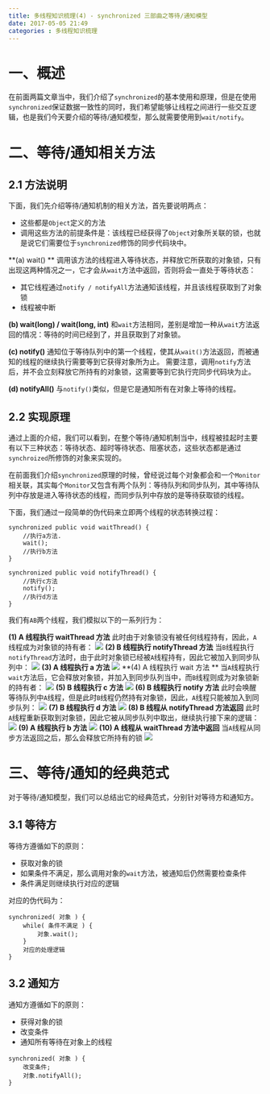 ```yaml
---
title: 多线程知识梳理(4) - synchronized 三部曲之等待/通知模型
date: 2017-05-05 21:49
categories : 多线程知识梳理
---
```

# 一、概述
在前面两篇文章当中，我们介绍了`synchronized`的基本使用和原理，但是在使用`synchronized`保证数据一致性的同时，我们希望能够让线程之间进行一些交互逻辑，也是我们今天要介绍的等待/通知模型，那么就需要使用到`wait/notify`。

# 二、等待/通知相关方法
## 2.1 方法说明
下面，我们先介绍等待/通知机制的相关方法，首先要说明两点：
- 这些都是`Object`定义的方法
- 调用这些方法的前提条件是：该线程已经获得了`Object`对象所关联的锁，也就是说它们需要位于`synchronized`修饰的同步代码块中。

**(a) wait() **
调用该方法的线程进入等待状态，并释放它所获取的对象锁，只有出现这两种情况之一，它才会从`wait`方法中返回，否则将会一直处于等待状态：
- 其它线程通过`notify / notifyAll`方法通知该线程，并且该线程获取到了对象锁
- 线程被中断

**(b) wait(long) / wait(long, int)**
和`wait`方法相同，差别是增加一种从`wait`方法返回的情况：等待的时间已经到了，并且获取到了对象锁。

**(c) notify()**
通知位于等待队列中的第一个线程，使其从`wait()`方法返回，而被通知的线程的继续执行需要等到它获得对象所为止。
需要注意，调用`notify`方法后，并不会立刻释放它所持有的对象锁，这需要等到它执行完同步代码块为止。

**(d) notifyAll()**
与`notify()`类似，但是它是通知所有在对象上等待的线程。

## 2.2 实现原理
通过上面的介绍，我们可以看到，在整个等待/通知机制当中，线程被挂起时主要有以下三种状态：等待状态、超时等待状态、阻塞状态，这些状态都是通过`synchroized`所修饰的对象来实现的。

在前面我们介绍`synchronized`原理的时候，曾经说过每个对象都会和一个`Monitor`相关联，其实每个`Monitor`又包含有两个队列：等待队列和同步队列，其中等待队列中存放是进入等待状态的线程，而同步队列中存放的是等待获取锁的线程。

下面，我们通过一段简单的伪代码来立即两个线程的状态转换过程：
```
synchronized public void waitThread() {
    //执行a方法.
    wait();
    //执行b方法
}

synchronized public void notifyThread() {
    //执行c方法
    notify();
    //执行d方法
}
```
我们有`AB`两个线程，我们模拟以下的一系列行为：

**(1) A 线程执行 waitThread 方法**
此时由于对象锁没有被任何线程持有，因此，`A`线程成为对象锁的持有者：
![](http://upload-images.jianshu.io/upload_images/1949836-cd58d49fbbd236c5.png?imageMogr2/auto-orient/strip%7CimageView2/2/w/1240)
**(2) B 线程执行 notifyThread 方法**
当`B`线程执行`notifyThread`方法时，由于此时对象锁已经被`A`线程持有，因此它被加入到同步队列中：
![](http://upload-images.jianshu.io/upload_images/1949836-3497701a1482b326.png?imageMogr2/auto-orient/strip%7CimageView2/2/w/1240)
**(3) A 线程执行 a 方法**
![](http://upload-images.jianshu.io/upload_images/1949836-d5798a318b8c8281.png?imageMogr2/auto-orient/strip%7CimageView2/2/w/1240)
**(4) A 线程执行 wait 方法 **
当`A`线程执行`wait`方法后，它会释放对象锁，并加入到同步队列当中，而`B`线程则成为对象锁新的持有者：
![](http://upload-images.jianshu.io/upload_images/1949836-febc0f2cbc884bc4.png?imageMogr2/auto-orient/strip%7CimageView2/2/w/1240)
**(5) B 线程执行 c 方法**
![](http://upload-images.jianshu.io/upload_images/1949836-add0979bc7229931.png?imageMogr2/auto-orient/strip%7CimageView2/2/w/1240)
**(6) B 线程执行 notify 方法**
此时会唤醒等待队列中`A`线程，但是此时`B`线程仍然持有对象锁，因此，`A`线程只能被加入到同步队列：
![](http://upload-images.jianshu.io/upload_images/1949836-bc42d9e8cc847dfd.png?imageMogr2/auto-orient/strip%7CimageView2/2/w/1240)
**(7) B 线程执行 d 方法**
![](http://upload-images.jianshu.io/upload_images/1949836-bc42d9e8cc847dfd.png?imageMogr2/auto-orient/strip%7CimageView2/2/w/1240)
**(8) B 线程从 notifyThread 方法返回**
此时`A`线程重新获取到对象锁，因此它被从同步队列中取出，继续执行接下来的逻辑：
![](http://upload-images.jianshu.io/upload_images/1949836-38456e34948bb108.png?imageMogr2/auto-orient/strip%7CimageView2/2/w/1240)
**(9) A 线程执行 b 方法**
![](http://upload-images.jianshu.io/upload_images/1949836-4d0b527326a65a6b.png?imageMogr2/auto-orient/strip%7CimageView2/2/w/1240)
**(10) A 线程从 waitThread 方法中返回**
当`A`线程从同步方法返回之后，那么会释放它所持有的锁
![](http://upload-images.jianshu.io/upload_images/1949836-33e2ba405dffa721.png?imageMogr2/auto-orient/strip%7CimageView2/2/w/1240)

# 三、等待/通知的经典范式
对于等待/通知模型，我们可以总结出它的经典范式，分别针对等待方和通知方。
## 3.1 等待方
等待方遵循如下的原则：
- 获取对象的锁
- 如果条件不满足，那么调用对象的`wait`方法，被通知后仍然需要检查条件
- 条件满足则继续执行对应的逻辑

对应的伪代码为：
```
synchronized( 对象 ) {
    while( 条件不满足 ) {
        对象.wait();
    }
    对应的处理逻辑
}
```
## 3.2 通知方
通知方遵循如下的原则：
- 获得对象的锁
- 改变条件
- 通知所有等待在对象上的线程

```
synchronized( 对象 ) {
    改变条件;
    对象.notifyAll();
}
```



